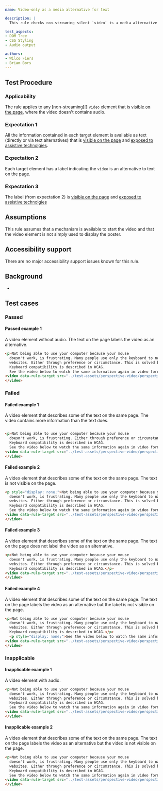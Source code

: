 ```yaml
---
name: Video-only as a media alternative for text

description: |
  This rule checks non-streaming silent `video` is a media alternative for text on the page.

test_aspects:
- DOM Tree
- CSS Styling
- Audio output

authors:
- Wilco Fiers
- Brian Bors
---
```


## Test Procedure

### Applicability

The rule applies to any [non-streaming][] `video` element that is [visible on the page](#visible-on-the-page), where the video doesn't contains audio.

### Expectation 1

All the information contained in each target element is available as text (directly or via text alternatives) that is [visible on the page](#visible-on-the-page) and [exposed to assistive technolgies](#exposed-to-assistive-technologies).

### Expectation 2

Each target element has a label indicating the `video` is an alternative to text on the page.

### Expectation 3

The label (from expectation 2) is [visible on the page](#visible-on-the-page) and [exposed to assistive technolgies](#exposed-to-assistive-technologies)

## Assumptions

This rule assumes that a mechanism is available to start the video and that the video element is not simply used to display the poster.

## Accessibility support

There are no major accessibility support issues known for this rule.

## Background

- 

## Test cases

### Passed

#### Passed example 1

A video element without audio. The text on the page labels the video as an alternative.

```html
<p>Not being able to use your computer because your mouse 
  doesn't work, is frustrating. Many people use only the keyboard to navigate 
  websites. Either through preference or circumstance. This is solved by keyboard compatibility. 
  Keyboard compatibility is described in WCAG.
  See the video below to watch the same information again in video form.</p>
<video data-rule-target src="../test-assets/perspective-video/perspective-video-with-captions-silent.mp4" controls>
</video>
```

### Failed

#### Failed example 1

A video element that describes some of the text on the same page. The video contains more information than the text does.

```html

<p>Not being able to use your computer because your mouse 
  doesn't work, is frustrating. Either through preference or circumstance. This is solved by keyboard compatibility. 
  Keyboard compatibility is described in WCAG.
  See the video below to watch the same information again in video form.</p>
<video data-rule-target src="../test-assets/perspective-video/perspective-video-with-captions-silent.mp4" controls>
</video>
```

#### Failed example 2

A video element that describes some of the text on the same page. The text is not visible on the page.

```html
<p style="display: none;">Not being able to use your computer because your mouse 
  doesn't work, is frustrating. Many people use only the keyboard to navigate 
  websites. Either through preference or circumstance. This is solved by keyboard compatibility. 
  Keyboard compatibility is described in WCAG.
  See the video below to watch the same information again in video form.</p>
<video data-rule-target src="../test-assets/perspective-video/perspective-video-with-captions-silent.mp4" controls>
</video>
```

#### Failed example 3

A video element that describes some of the text on the same page. The text on the page does not label the video as an alternative.

```html
<p>Not being able to use your computer because your mouse 
  doesn't work, is frustrating. Many people use only the keyboard to navigate 
  websites. Either through preference or circumstance. This is solved by keyboard compatibility. 
  Keyboard compatibility is described in WCAG.</p>
<video data-rule-target src="../test-assets/perspective-video/perspective-video-with-captions-silent.mp4" controls>
</video>
```

#### Failed example 4

A video element that describes some of the text on the same page. The text on the page labels the video as an alternative but the label is not visible on the page.

```html
<p>Not being able to use your computer because your mouse 
  doesn't work, is frustrating. Many people use only the keyboard to navigate 
  websites. Either through preference or circumstance. This is solved by keyboard compatibility. 
  Keyboard compatibility is described in WCAG.</p>
  <p style="display: none;">See the video below to watch the same information again in video form.</p>
<video data-rule-target src="../test-assets/perspective-video/perspective-video-with-captions-silent.mp4" controls>
</video>
```

### Inapplicable

#### Inapplicable example 1

A video element with audio.

```html
<p>Not being able to use your computer because your mouse 
  doesn't work, is frustrating. Many people use only the keyboard to navigate 
  websites. Either through preference or circumstance. This is solved by keyboard compatibility. 
  Keyboard compatibility is described in WCAG.
  See the video below to watch the same information again in video form.</p>
<video data-rule-target src="../test-assets/perspective-video/perspective-keyboard-compatibility-video.mp4" controls>
</video>
```

#### Inapplicable example 2

A video element that describes some of the text on the same page. The text on the page labels the video as an alternative but the video is not visible on the page.

```html
<p>Not being able to use your computer because your mouse 
  doesn't work, is frustrating. Many people use only the keyboard to navigate 
  websites. Either through preference or circumstance. This is solved by keyboard compatibility. 
  Keyboard compatibility is described in WCAG.
  See the video below to watch the same information again in video form.</p>
<video data-rule-target src="../test-assets/perspective-video/perspective-video-with-captions-silent.mp4" controls style="display: none;">
</video>
```
